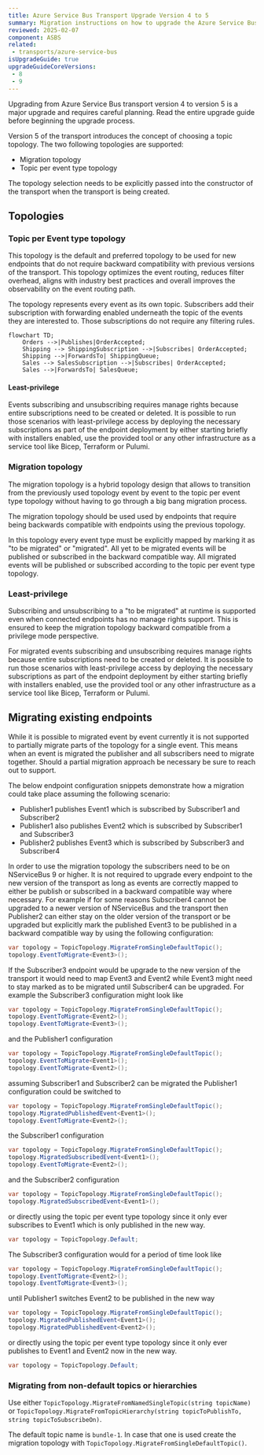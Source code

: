 ```yaml
---
title: Azure Service Bus Transport Upgrade Version 4 to 5
summary: Migration instructions on how to upgrade the Azure Service Bus transport from version 4 to 5
reviewed: 2025-02-07
component: ASBS
related:
 - transports/azure-service-bus
isUpgradeGuide: true
upgradeGuideCoreVersions:
 - 8
 - 9
---
```


Upgrading from Azure Service Bus transport version 4 to version 5 is a major upgrade and requires careful planning. Read the entire upgrade guide before beginning the upgrade process.

Version 5 of the transport introduces the concept of choosing a topic topology. The two following topologies are supported:

- Migration topology
- Topic per event type topology

The topology selection needs to be explicitly passed into the constructor of the transport when the transport is being created.

## Topologies

### Topic per Event type topology

This topology is the default and preferred topology to be used for new endpoints that do not require backward compatibility with previous versions of the transport. This topology optimizes the event routing, reduces filter overhead, aligns with industry best practices and overall improves the observability on the event routing path.

The topology represents every event as its own topic. Subscribers add their subscription with forwarding enabled underneath the topic of the events they are interested to. Those subscriptions do not require any filtering rules.

```mermaid
flowchart TD;
    Orders -->|Publishes|OrderAccepted;
    Shipping --> ShippingSubscription -->|Subscribes| OrderAccepted;
    Shipping -->|ForwardsTo| ShippingQueue;
    Sales --> SalesSubscription -->|Subscribes| OrderAccepted;
    Sales -->|ForwardsTo| SalesQueue;
```

#### Least-privilege

Events subscribing and unsubscribing requires manage rights because entire subscriptions need to be created or deleted. It is possible to run those scenarios with least-privilege access by deploying the necessary subscriptions as part of the endpoint deployment by either starting briefly with installers enabled, use the provided tool or any other infrastructure as a service tool like Bicep, Terraform or Pulumi.

### Migration topology

The migration topology is a hybrid topology design that allows to transition from the previously used topology event by event to the topic per event type topology without having to go through a big bang migration process.

The migration topology should be used used by endpoints that require being backwards compatible with endpoints using the previous topology.

In this topology every event type must be explicitly mapped by marking it as "to be migrated" or "migrated". All yet to be migrated events will be published or subscribed in the backward compatible way. All migrated events will be published or subscribed according to the topic per event type topology.

### Least-privilege

Subscribing and unsubscribing to a "to be migrated" at runtime is supported even when connected endpoints has no manage rights support. This is ensured to keep the migration topology backward compatible from a privilege mode perspective.

For migrated events subscribing and unsubscribing requires manage rights because entire subscriptions need to be created or deleted. It is possible to run those scenarios with least-privilege access by deploying the necessary subscriptions as part of the endpoint deployment by either starting briefly with installers enabled, use the provided tool or any other infrastructure as a service tool like Bicep, Terraform or Pulumi.

## Migrating existing endpoints

While it is possible to migrated event by event currently it is not supported to partially migrate parts of the topology for a single event. This means when an event is migrated the publisher and all subscribers need to migrate together. Should a partial migration approach be necessary be sure to reach out to support.

The below endpoint configuration snippets demonstrate how a migration could take place assuming the following scenario:

- Publisher1 publishes Event1 which is subscribed by Subscriber1 and Subscriber2
- Publisher1 also publishes Event2 which is subscribed by Subscriber1 and Subscriber3
- Publisher2 publishes Event3 which is subscribed by Subscriber3 and Subscriber4

In order to use the migration topology the subscribers need to be on NServiceBus 9 or higher. It is not required to upgrade every endpoint to the new version of the transport as long as events are correctly mapped to either be publish or subscribed in a backward compatible way where necessary. For example if for some reasons Subscriber4 cannot be upgraded to a newer version of NServiceBus and the transport then Publisher2 can either stay on the older version of the transport or be upgraded but explicitly mark the published Event3 to be published in a backward compatible way by using the following configuration:

```csharp
var topology = TopicTopology.MigrateFromSingleDefaultTopic();
topology.EventToMigrate<Event3>();
```

If the Subscriber3 endpoint would be upgrade to the new version of the transport it would need to map Event3 and Event2 while Event3 might need to stay marked as to be migrated until Subscriber4 can be upgraded. For example the Subscriber3 configuration might look like

```csharp
var topology = TopicTopology.MigrateFromSingleDefaultTopic();
topology.EventToMigrate<Event2>();
topology.EventToMigrate<Event3>();
```

and the Publisher1 configuration

```csharp
var topology = TopicTopology.MigrateFromSingleDefaultTopic();
topology.EventToMigrate<Event1>();
topology.EventToMigrate<Event2>();
```

assuming Subscriber1 and Subscriber2 can be migrated the Publisher1 configuration could be switched to

```csharp
var topology = TopicTopology.MigrateFromSingleDefaultTopic();
topology.MigratedPublishedEvent<Event1>();
topology.EventToMigrate<Event2>();
```

the Subscriber1 configuration

```csharp
var topology = TopicTopology.MigrateFromSingleDefaultTopic();
topology.MigratedSubscribedEvent<Event1>();
topology.EventToMigrate<Event2>();
```

and the Subscriber2 configuration

```csharp
var topology = TopicTopology.MigrateFromSingleDefaultTopic();
topology.MigratedSubscribedEvent<Event1>();
```

or directly using the topic per event type topology since it only ever subscribes to Event1 which is only published in the new way.

```csharp
var topology = TopicTopology.Default;
```

The Subscriber3 configuration would for a period of time look like

```csharp
var topology = TopicTopology.MigrateFromSingleDefaultTopic();
topology.EventToMigrate<Event2>();
topology.EventToMigrate<Event3>();
```

until Publisher1 switches Event2 to be published in the new way

```csharp
var topology = TopicTopology.MigrateFromSingleDefaultTopic();
topology.MigratedPublishedEvent<Event1>();
topology.MigratedPublishedEvent<Event2>();
```

or directly using the topic per event type topology since it only ever publishes to Event1 and Event2 now in the new way.

```csharp
var topology = TopicTopology.Default;
```

### Migrating from non-default topics or hierarchies

Use either `TopicTopology.MigrateFromNamedSingleTopic(string topicName)` or `TopicTopology.MigrateFromTopicHierarchy(string topicToPublishTo, string topicToSubscribeOn)`.

The default topic name is `bundle-1`. In case that one is used create the migration topology with `TopicTopology.MigrateFromSingleDefaultTopic()`.